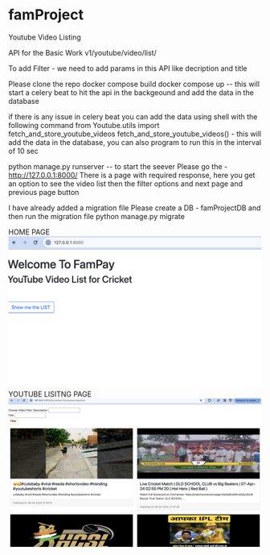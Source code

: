 # famProject
Youtube Video Listing

API for the Basic Work
v1/youtube/video/list/

To add Filter - we need to add params in this API like decription and title

Please clone the repo
docker compose build
docker compose up -- this will start a celery beat to hit the api in the backgeound and add the data in the database

if there is any issue in celery beat you can add the data using shell with the following command
from Youtube.utils import fetch_and_store_youtube_videos
fetch_and_store_youtube_videos() - this will add the data in the database, you can also program to run this in the interval of 10 sec


python manage.py runserver -- to start the seever
Please go the - http://127.0.0.1:8000/
There is a page with required response, here you get an option to see the video list
then the filter options and next page and previous page button


 I have already added a migration file
Please create a DB - famProjectDB 
and then run the migration file
python manage.py migrate

HOME PAGE
![HOME PAGE](https://github.com/aaryantyagi182/famProject/blob/main/famProject/home.jpg)
YOUTUBE LISITNG PAGE
![YOUTUBE LISITNG PAGE](https://github.com/aaryantyagi182/famProject/blob/main/famProject/youtubelist.png)
